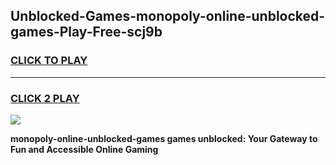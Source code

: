 
## Unblocked-Games-monopoly-online-unblocked-games-Play-Free-scj9b
<h3>
<a href="https://premium76.site?title=monopoly-online-unblocked-games&ref=10A">CLICK TO PLAY</a></h3>
<hr>

<h3>
<a href="https://premium76.site?title=monopoly-online-unblocked-games&ref=10A">CLICK 2 PLAY</a>
  
</h3>

<a href="https://premium76.site?title=monopoly-online-unblocked-games&ref=10A"><img src="https://clearcache.store/games.png"></a>


**monopoly-online-unblocked-games games unblocked: Your Gateway to Fun and Accessible Online Gaming**
